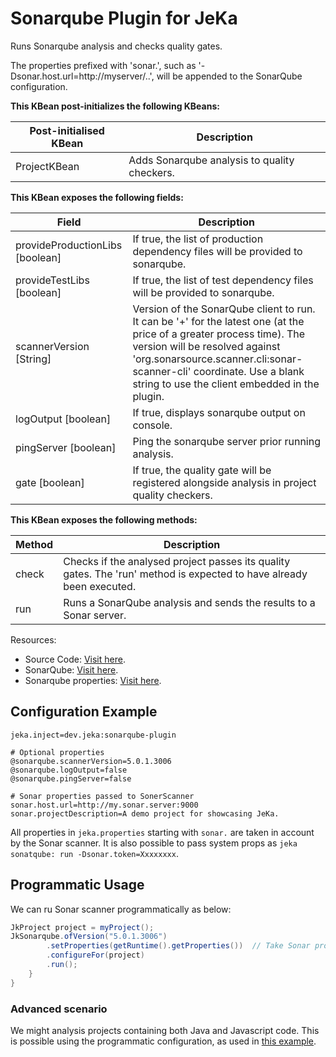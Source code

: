# Sonarqube Plugin for JeKa
Runs Sonarqube analysis and checks quality gates.

The properties prefixed with 'sonar.', such as '-Dsonar.host.url=http://myserver/..', will be appended to the SonarQube configuration.


**This KBean post-initializes the following KBeans:**

| Post-initialised KBean | Description                                  |
|------------------------|----------------------------------------------|
| ProjectKBean           | Adds Sonarqube analysis to quality checkers. |


**This KBean exposes the following fields:**

| Field                           | Description                                                                                                                                                                                                                                                                      |
|---------------------------------|----------------------------------------------------------------------------------------------------------------------------------------------------------------------------------------------------------------------------------------------------------------------------------|
| provideProductionLibs [boolean] | If true, the list of production dependency files will be provided to sonarqube.                                                                                                                                                                                                  |
| provideTestLibs [boolean]       | If true, the list of test dependency files will be provided to sonarqube.                                                                                                                                                                                                        |
| scannerVersion [String]         | Version of the SonarQube client to run. It can be '+' for the latest one (at the price of a greater process time). The version will be resolved against 'org.sonarsource.scanner.cli:sonar-scanner-cli' coordinate. Use a blank string to use the client embedded in the plugin. |
| logOutput [boolean]             | If true, displays sonarqube output on console.                                                                                                                                                                                                                                   |
| pingServer [boolean]            | Ping the sonarqube server prior running analysis.                                                                                                                                                                                                                                |
| gate [boolean]                  | If true, the quality gate will be registered alongside analysis in project quality checkers.                                                                                                                                                                                     |


**This KBean exposes the following methods:**

| Method   | Description                                                                                                          |
|----------|----------------------------------------------------------------------------------------------------------------------|
| check    | Checks if the analysed project passes its quality gates. The 'run' method is expected to have already been executed. |
| run      | Runs a SonarQube analysis and sends the results to a Sonar server.                                                   |


Resources:
  - Source Code: [Visit here](src/dev/jeka/plugins/sonarqube/SonarqubeKBean.java).
  - SonarQube: [Visit here](https://www.sonarsource.com/fr/products/sonarqube/).
  - Sonarqube properties: [Visit here](https://docs.sonarsource.com/sonarqube-server/10.6/analyzing-source-code/analysis-parameters/).

## Configuration Example

```properties
jeka.inject=dev.jeka:sonarqube-plugin

# Optional properties
@sonarqube.scannerVersion=5.0.1.3006
@sonarqube.logOutput=false
@sonarqube.pingServer=false

# Sonar properties passed to SonerScanner
sonar.host.url=http://my.sonar.server:9000
sonar.projectDescription=A demo project for showcasing JeKa.
```

All properties in `jeka.properties` starting with `sonar.` are taken in account by the Sonar scanner.
It is also possible to pass system props as `jeka sonatqube: run -Dsonar.token=Xxxxxxxx`.

## Programmatic Usage

We can ru Sonar scanner programmatically as below:

```java
JkProject project = myProject();
JkSonarqube.ofVersion("5.0.1.3006")
        .setProperties(getRuntime().getProperties())  // Take Sonar properties from local.properties and System.getProperties()
        .configureFor(project)
        .run();
    }
}
```

### Advanced scenario

We might analysis projects containing both Java and Javascript code. 
This is possible using the programmatic configuration, as used in [this example](https://github.com/jeka-dev/demo-build-templates/blob/b0b3940068bc96a02c9f4e2e46766355466b1df4/jeka-src/dev/jeka/demo/templates/SpringBootTemplateBuild.java#L109).
